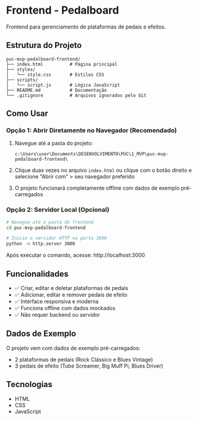 # Frontend - Pedalboard

Frontend para gerenciamento de plataformas de pedais e efeitos.

## Estrutura do Projeto

```
puc-mvp-pedalboard-frontend/
├── index.html          # Página principal
├── styles/
│   └── style.css       # Estilos CSS
├── scripts/
│   └── script.js       # Lógica JavaScript
├── README.md           # Documentação
└── .gitignore          # Arquivos ignorados pelo Git
```

## Como Usar

### Opção 1: Abrir Diretamente no Navegador (Recomendado)

1. Navegue até a pasta do projeto:
   ```
   c:\Users\user\Documents\DESENVOLVIMENTO\PUC\1_MVP\puc-mvp-pedalboard-frontend\
   ```

2. Clique duas vezes no arquivo `index.html` ou clique com o botão direito e selecione "Abrir com" > seu navegador preferido

3. O projeto funcionará completamente offline com dados de exemplo pré-carregados

### Opção 2: Servidor Local (Opcional)

```bash
# Navegue até a pasta do frontend
cd puc-mvp-pedalboard-frontend

# Inicie o servidor HTTP na porta 3000
python -m http.server 3000
```

Após executar o comando, acesse: http://localhost:3000

## Funcionalidades

- ✅ Criar, editar e deletar plataformas de pedais
- ✅ Adicionar, editar e remover pedais de efeito
- ✅ Interface responsiva e moderna
- ✅ Funciona offline com dados mockados
- ✅ Não requer backend ou servidor

## Dados de Exemplo

O projeto vem com dados de exemplo pré-carregados:
- 2 plataformas de pedais (Rock Clássico e Blues Vintage)
- 3 pedais de efeito (Tube Screamer, Big Muff Pi, Blues Driver)

## Tecnologias

- HTML
- CSS
- JavaScript
